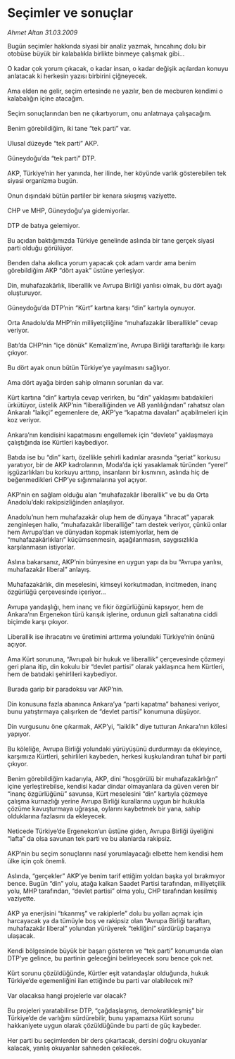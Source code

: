 # Seçimler ve sonuçlar

*Ahmet Altan 31.03.2009*

<div class="taraf_structure_2col_1zq">
<div class="margen_n">



 <p>Bugün seçimler hakkında siyasi bir analiz yazmak, hıncahınç dolu bir otobüse büyük bir kalabalıkla birlikte binmeye çalışmak gibi... <br/><br/>O kadar çok yorum çıkacak, o kadar insan, o kadar değişik açılardan konuyu anlatacak ki herkesin yazısı birbirini çiğneyecek. <br/><br/>Ama elden ne gelir, seçim ertesinde ne yazılır, ben de mecburen kendimi o kalabalığın içine atacağım. <br/><br/>Seçim sonuçlarından ben ne çıkartıyorum, onu anlatmaya çalışacağım. <br/><br/>Benim görebildiğim, iki tane “tek parti” var. <br/><br/>Ulusal düzeyde “tek parti” AKP. <br/><br/>Güneydoğu’da “tek parti” DTP. <br/><br/>AKP, Türkiye’nin her yanında, her ilinde, her köyünde varlık gösterebilen tek siyasi organizma bugün. <br/><br/>Onun dışındaki bütün partiler bir kenara sıkışmış vaziyette. <br/><br/>CHP ve MHP, Güneydoğu’ya gidemiyorlar. <br/><br/>DTP de batıya gelemiyor. <br/><br/>Bu açıdan baktığımızda Türkiye genelinde aslında bir tane gerçek siyasi parti olduğu görülüyor. <br/><br/>Benden daha akıllıca yorum yapacak çok adam vardır ama benim görebildiğim AKP “dört ayak” üstüne yerleşiyor. <br/><br/>Din, muhafazakârlık, liberallik ve Avrupa Birliği yanlısı olmak, bu dört ayağı oluşturuyor. <br/><br/>Güneydoğu’da DTP’nin “Kürt” kartına karşı “din” kartıyla oynuyor. <br/><br/>Orta Anadolu’da MHP’nin milliyetçiliğine “muhafazakâr liberallikle” cevap veriyor. <br/><br/>Batı’da CHP’nin “içe dönük” Kemalizm’ine, Avrupa Birliği taraftarlığı ile karşı çıkıyor. <br/><br/>Bu dört ayak onun bütün Türkiye’ye yayılmasını sağlıyor. <br/><br/>Ama dört ayağa birden sahip olmanın sorunları da var. <br/><br/>Kürt kartına “din” kartıyla cevap verirken, bu “din” yaklaşımı batıdakileri ürkütüyor, üstelik AKP’nin “liberalliğinden ve AB yanlılığından” rahatsız olan Ankaralı “laikçi” egemenlere de, AKP’ye “kapatma davaları” açabilmeleri için koz veriyor. <br/><br/>Ankara’nın kendisini kapatmasını engellemek için “devlete” yaklaşmaya çalıştığında ise Kürtleri kaybediyor. <br/><br/>Batıda ise bu “din” kartı, özellikle şehirli kadınlar arasında “şeriat” korkusu yaratıyor, bir de AKP kadrolarının, Moda’da içki yasaklamak türünden “yerel” işgüzarlıkları bu korkuyu arttırıp, insanların bir kısmının, aslında hiç de beğenmedikleri CHP’ye sığınmalarına yol açıyor. <br/><br/>AKP’nin en sağlam olduğu alan “muhafazakâr liberallik” ve bu da Orta Anadolu’daki rakipsizliğinden anlaşılıyor. <br/><br/>Anadolu’nun hem muhafazakâr olup hem de dünyaya “ihracat” yaparak zenginleşen halkı, “muhafazakâr liberalliğe” tam destek veriyor, çünkü onlar hem Avrupa’dan ve dünyadan kopmak istemiyorlar, hem de “muhafazakârlıkları” küçümsenmesin, aşağılanmasın, saygısızlıkla karşılanmasın istiyorlar. <br/><br/>Aslına bakarsanız, AKP’nin bünyesine en uygun yapı da bu “Avrupa yanlısı, muhafazakâr liberal” anlayış. <br/><br/>Muhafazakârlık, din meselesini, kimseyi korkutmadan, incitmeden, inanç özgürlüğü çerçevesinde içeriyor... <br/><br/>Avrupa yandaşlığı, hem inanç ve fikir özgürlüğünü kapsıyor, hem de Ankara’nın Ergenekon türü karışık işlerine, ordunun gizli saltanatına ciddi biçimde karşı çıkıyor. <br/><br/>Liberallik ise ihracatını ve üretimini arttırma yolundaki Türkiye’nin önünü açıyor. <br/><br/>Ama Kürt sorununa, “Avrupalı bir hukuk ve liberallik” çerçevesinde çözmeyi geri plana itip, din kokulu bir “devlet partisi” olarak yaklaşınca hem Kürtleri, hem de batıdaki şehirlileri kaybediyor. <br/><br/>Burada garip bir paradoksu var AKP’nin. <br/><br/>Din konusuna fazla abanınca Ankara’ya “parti kapatma” bahanesi veriyor, bunu yatıştırmaya çalışırken de “devlet partisi” konumuna düşüyor. <br/><br/>Din vurgusunu öne çıkarmak, AKP’yi, “laiklik” diye tutturan Ankara’nın kölesi yapıyor. <br/><br/>Bu köleliğe, Avrupa Birliği yolundaki yürüyüşünü durdurmayı da ekleyince, karşımıza Kürtleri, şehirlileri kaybeden, herkesi kuşkulandıran tuhaf bir parti çıkıyor. <br/><br/>Benim görebildiğim kadarıyla, AKP, dini “hoşgörülü bir muhafazakârlığın” içine yerleştirebilse, kendisi kadar dindar olmayanlara da güven veren bir “inanç özgürlüğünü” savunsa, Kürt meselesini “din” kartıyla çözmeye çalışma kurnazlığı yerine Avrupa Birliği kurallarına uygun bir hukukla çözüme kavuşturmaya uğraşsa, oylarını kaybetmek bir yana, sahip olduklarına fazlasını da ekleyecek. <br/><br/>Neticede Türkiye’de Ergenekon’un üstüne giden, Avrupa Birliği üyeliğini “lafta” da olsa savunan tek parti ve bu alanlarda rakipsiz. <br/><br/>AKP’nin bu seçim sonuçlarını nasıl yorumlayacağı elbette hem kendisi hem ülke için çok önemli. <br/><br/>Aslında, “gerçekler” AKP’ye benim tarif ettiğim yoldan başka yol bırakmıyor bence. Bugün “din” yolu, atağa kalkan Saadet Partisi tarafından, milliyetçilik yolu, MHP tarafından, “devlet partisi” olma yolu, CHP tarafından kesilmiş vaziyette. <br/><br/>AKP ya enerjisini “tıkanmış” ve rakiplerle” dolu bu yolları açmak için harcayacak ya da tümüyle boş ve rakipsiz olan “Avrupa Birliği taraftarı, muhafazakâr liberal” yolundan yürüyerek “tekliğini” sürdürüp başarıya ulaşacak. <br/><br/>Kendi bölgesinde büyük bir başarı gösteren ve “tek parti” konumunda olan DTP’ye gelince, bu partinin geleceğini belirleyecek soru bence çok net. <br/><br/>Kürt sorunu çözüldüğünde, Kürtler eşit vatandaşlar olduğunda, hukuk Türkiye’de egemenliğini ilan ettiğinde bu parti var olabilecek mi? <br/><br/>Var olacaksa hangi projelerle var olacak? <br/><br/>Bu projeleri yaratabilirse DTP, “çağdaşlaşmış, demokratikleşmiş” bir Türkiye’de de varlığını sürdürebilir, bunu yapamazsa Kürt sorunu hakkaniyete uygun olarak çözüldüğünde bu parti de güç kaybeder.<br/><br/>Her parti bu seçimlerden bir ders çıkartacak, dersini doğru okuyanlar kalacak, yanlış okuyanlar sahneden çekilecek.</p>
<br/>
<br/>
<br/>



<br/>


<div id="taraf_not">
</div>

</div>


</div>
